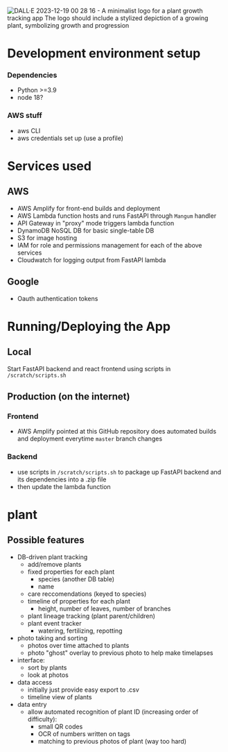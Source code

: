 
![DALL·E 2023-12-19 00 28 16 - A minimalist logo for a plant growth tracking app  The logo should include a stylized depiction of a growing plant, symbolizing growth and progression](https://github.com/dantheand/plants/assets/16441200/000dde1f-9b1d-4d54-b54f-e655b0466c6e)

# Development environment setup
### Dependencies
- Python >=3.9
- node 18?

### AWS stuff
- aws CLI
- aws credentials set up (use a profile)

# Services used
## AWS 
- AWS Amplify for front-end builds and deployment
- AWS Lambda function hosts and runs FastAPI through `Mangum` handler
- API Gateway in "proxy" mode triggers lambda function
- DynamoDB NoSQL DB for basic single-table DB
- S3 for image hosting
- IAM for role and permissions management for each of the above services
- Cloudwatch for logging output from FastAPI lambda

## Google
- Oauth authentication tokens
  
# Running/Deploying the App

## Local
Start FastAPI backend and react frontend using scripts in `/scratch/scripts.sh`

## Production (on the internet)

### Frontend
- AWS Amplify pointed at this GitHub repository does automated builds and deployment everytime `master` branch changes

### Backend
- use scripts in `/scratch/scripts.sh` to package up FastAPI backend and its dependencies into a .zip file
- then update the lambda function
 

# plant
## Possible features
- DB-driven plant tracking
  - add/remove plants
  - fixed properties for each plant
    - species (another DB table)
    - name
  - care reccomendations (keyed to species)
  - timeline of properties for each plant
    - height, number of leaves, number of branches
  - plant lineage tracking (plant parent/children)
  - plant event tracker
    - watering, fertilizing, repotting
- photo taking and sorting
  - photos over time attached to plants
  - photo "ghost" overlay to previous photo to help make timelapses
- interface:
  - sort by plants
  - look at photos
- data access
  - initially just provide easy export to .csv
  - timeline view of plants
- data entry
  - allow automated recognition of plant ID (increasing order of difficulty):
     - small QR codes
     - OCR of numbers written on tags
     - matching to previous photos of plant (way too hard)
